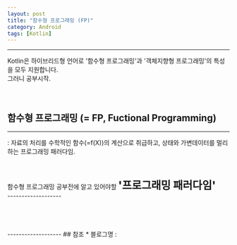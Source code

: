```yaml
---
layout: post
title: "함수형 프로그래밍 (FP)"
category: Android
tags: [Kotlin]
---
```

-------------------

Kotlin은 하이브리드형 언어로 <span class="color_pointRed">'함수형 프로그래밍'</span>과 
<span class="color_pointEmeraldGreen">'객체지향형 프로그래밍'</span>의 특성을 모두 지원합니다.<br/>
그러니 공부시작.<br/>
<br/>
<br/>
## 함수형 프로그래밍 (= FP, Fuctional Programming)
-------------------
 : 자료의 처리를 수학적인 함수(=f(X))의 계산으로 취급하고, 상태와 가변데이터를 멀리하는 프로그래밍 패러다임.<br/>
<br/>
<br/>
<div> 함수형 프로그래밍 공부전에 알고 있어야할
<span style="font-weight: 800;font-size: x-large;">'프로그래밍 패러다임' </span> </div>
-------------------

<br/>
<br/>


<br/>
<br/>
<br/>
-------------------
## 참조
* 블로그명 : <https://www.crocus.co.kr/1564>
